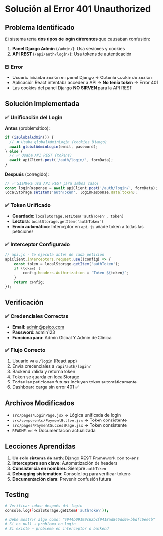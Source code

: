 # Solución al Error 401 Unauthorized

## Problema Identificado

El sistema tenía **dos tipos de login diferentes** que causaban confusión:

1. **Panel Django Admin** (`/admin/`): Usa sesiones y cookies
2. **API REST** (`/api/auth/login/`): Usa tokens de autenticación

### El Error
- Usuario iniciaba sesión en panel Django → Obtenía cookie de sesión
- Aplicación React intentaba acceder a API → **No tenía token** → Error 401
- Las cookies del panel Django **NO SIRVEN** para la API REST

## Solución Implementada

### ✅ Unificación del Login

**Antes** (problemático):
```javascript
if (isGlobalAdmin()) {
  // ❌ Usaba globalAdminLogin (cookies Django)
  await globalAdminLogin(email, password);
} else {
  // ✅ Usaba API REST (tokens)
  await apiClient.post('/auth/login/', formData);
}
```

**Después** (corregido):
```javascript
// ✅ SIEMPRE usa API REST para ambos casos
const loginResponse = await apiClient.post('/auth/login/', formData);
localStorage.setItem('authToken', loginResponse.data.token);
```

### ✅ Token Unificado

- **Guardado**: `localStorage.setItem('authToken', token)`
- **Lectura**: `localStorage.getItem('authToken')`
- **Envío automático**: Interceptor en `api.js` añade token a todas las peticiones

### ✅ Interceptor Configurado

```javascript
// api.js - Se ejecuta antes de cada petición
apiClient.interceptors.request.use((config) => {
    const token = localStorage.getItem('authToken');
    if (token) {
        config.headers.Authorization = `Token ${token}`;
    }
    return config;
});
```

## Verificación

### ✅ Credenciales Correctas
- **Email**: admin@psico.com
- **Password**: admin123
- **Funciona para**: Admin Global Y Admin de Clínica

### ✅ Flujo Correcto
1. Usuario va a `/login` (React app)
2. Envía credenciales a `/api/auth/login/`
3. Backend valida y retorna token
4. Token se guarda en localStorage
5. Todas las peticiones futuras incluyen token automáticamente
6. Dashboard carga sin error 401 ✅

## Archivos Modificados

- `src/pages/LoginPage.jsx` → Lógica unificada de login
- `src/components/PaymentButton.jsx` → Token consistente 
- `src/pages/PaymentSuccessPage.jsx` → Token consistente
- `README.md` → Documentación actualizada

## Lecciones Aprendidas

1. **Un solo sistema de auth**: Django REST Framework con tokens
2. **Interceptors son clave**: Automatización de headers
3. **Consistencia en nombres**: Siempre `authToken` 
4. **Debugging sistemático**: Console.log para verificar tokens
5. **Documentación clara**: Prevenir confusión futura

## Testing

```bash
# Verificar token después del login
console.log(localStorage.getItem('authToken'));

# Debe mostrar algo como: "9944b09199c62bcf9418ad846dd0e4bbdfc6ee4b"
# Si es null → problema en login
# Si existe → problema en interceptor o backend
```